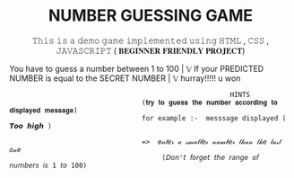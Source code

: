  <h1 align="center"> <strong> NUMBER GUESSING GAME </strong> </h1> 
  <p align="center">
 𝚃𝚑𝚒𝚜 𝚒𝚜 𝚊 𝚍𝚎𝚖𝚘 𝚐𝚊𝚖𝚎 𝚒𝚖𝚙𝚕𝚎𝚖𝚎𝚗𝚝𝚎𝚍 𝚞𝚜𝚒𝚗𝚐 𝙷𝚃𝙼𝙻 , 𝙲𝚂𝚂 , 𝙹𝙰𝚅𝙰𝚂𝙲𝚁𝙸𝙿𝚃  ( 𝐁𝐄𝐆𝐈𝐍𝐍𝐄𝐑 𝐅𝐑𝐈𝐄𝐍𝐃𝐋𝐘 𝐏𝐑𝐎𝐉𝐄𝐂𝐓)
 </p>
                                          You have to guess a number between 1 to 100
                                                            |
                                                            𝕍
                                     If your PREDICTED NUMBER is equal to the SECRET NUMBER 
                                                            |
                                                            𝕍
                                                     hurray!!!!! u won
                                                                         
                                                             
                                                           HINTS
                                     (𝐭𝐫𝐲 𝐭𝐨 𝐠𝐮𝐞𝐬𝐬 𝐭𝐡𝐞 𝐧𝐮𝐦𝐛𝐞𝐫 𝐚𝐜𝐜𝐨𝐫𝐝𝐢𝐧𝐠 𝐭𝐨 𝐝𝐢𝐬𝐩𝐥𝐚𝐲𝐞𝐝 𝐦𝐞𝐬𝐬𝐚𝐠𝐞)
                                     for example :-  messsage displayed ( 𝙏𝙤𝙤 𝙝𝙞𝙜𝙝 )
                                                                 
                                     =>  𝑒𝓃𝓉𝑒𝓇 𝒶 𝓈𝓂𝒶𝓁𝓁𝑒𝓇 𝓃𝓊𝓂𝒷𝑒𝓇 𝓉𝒽𝒶𝓃 𝓉𝒽𝑒 𝓁𝒶𝓈𝓉 𝑜𝓃𝑒
                                          (𝘋𝘰𝘯'𝘵 𝘧𝘰𝘳𝘨𝘦𝘵 𝘵𝘩𝘦 𝘳𝘢𝘯𝘨𝘦 𝘰𝘧 𝘯𝘶𝘮𝘣𝘦𝘳𝘴 𝘪𝘴 1 𝘵𝘰 100) 